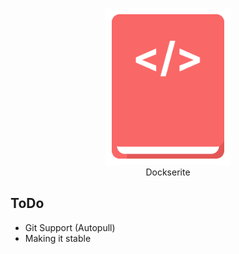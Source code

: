 <p align="center"><img src="docs/static/icon.svg" width="200"><br>Dockserite</p>

## ToDo
- Git Support (Autopull)
- Making it stable